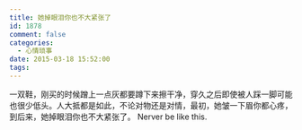 ```yaml
---
title: 她掉眼泪你也不大紧张了
id: 1878
comment: false
categories:
  - 心情琐事
date: 2015-03-18 15:52:00
tags:
---
```


一双鞋，刚买的时候蹭上一点灰都要蹲下来擦干净，穿久之后即使被人踩一脚可能也很少低头。人大抵都是如此，不论对物还是对情，最初，她皱一下眉你都心疼，到后来，她掉眼泪你也不大紧张了。
Nerver be like this.